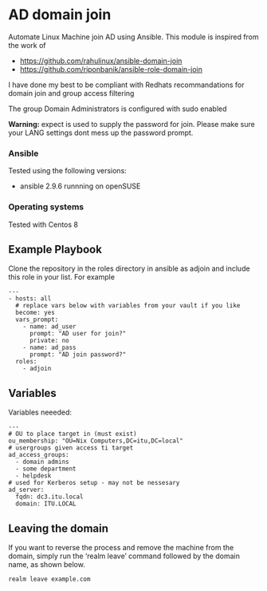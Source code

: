 # AD domain join
Automate Linux Machine join AD using Ansible. This module is inspired from the work of 
  * https://github.com/rahulinux/ansible-domain-join 
  * https://github.com/riponbanik/ansible-role-domain-join
  
 I have done my best to be compliant with Redhats recommandations for domain join and group access filtering

The group Domain Administrators is configured with sudo enabled

**Warning:** expect is used to supply the password for join. Please make sure your LANG settings dont mess 
up the password prompt. 

### Ansible
Tested using the following versions:
 * ansible 2.9.6 runnning on openSUSE

### Operating systems

Tested with Centos 8

## Example Playbook

Clone the repository in the roles directory in ansible as adjoin and include this role in your list.
For example

```
---
- hosts: all
  # replace vars below with variables from your vault if you like
  become: yes
  vars_prompt:
    - name: ad_user
      prompt: "AD user for join?"
      private: no
    - name: ad_pass
      prompt: "AD join password?"
  roles:
    - adjoin
```

## Variables

Variables neeeded:
```
---
# OU to place target in (must exist)
ou_membership: "OU=Nix Computers,DC=itu,DC=local"
# usergroups given access ti target
ad_access_groups:
  - domain admins
  - some department
  - helpdesk
# used for Kerberos setup - may not be nessesary 
ad_server:
  fqdn: dc3.itu.local
  domain: ITU.LOCAL
```

## Leaving the domain
If you want to reverse the process and remove the machine from the domain, simply run the ‘realm leave’ command followed by the domain name, as shown below. <br/>
```
realm leave example.com
```
